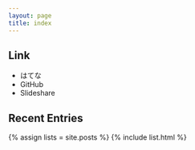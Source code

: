 ```yaml
---
layout: page
title: index
---
```


## Link

- はてな
- GitHub
- Slideshare

## Recent Entries

{% assign lists = site.posts %}
{% include list.html %}
